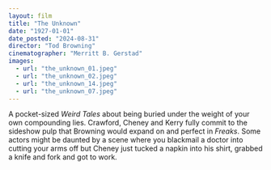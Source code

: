 ```yaml
---
layout: film
title: "The Unknown"
date: "1927-01-01"
date_posted: "2024-08-31"
director: "Tod Browning"
cinematographer: "Merritt B. Gerstad"
images:
  - url: "the_unknown_01.jpeg"
  - url: "the_unknown_02.jpeg"
  - url: "the_unknown_14.jpeg"
  - url: "the_unknown_07.jpeg"
---
```


A pocket-sized *Weird Tales* about being buried under the weight of your own compounding lies. Crawford, Cheney and Kerry fully commit to the sideshow pulp that Browning would expand on and perfect in *Freaks*. Some actors might be daunted by a scene where you blackmail a doctor into cutting your arms off but Cheney just tucked a napkin into his shirt, grabbed a knife and fork and got to work.